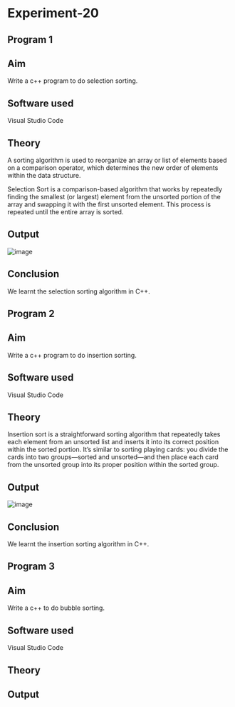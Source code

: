 # Experiment-20
## Program 1
## Aim
Write a c++ program to do selection sorting.

## Software used
Visual Studio Code

## Theory
A sorting algorithm is used to reorganize an array or list of elements based on a comparison operator, which determines the new order of elements within the data structure. 

Selection Sort is a comparison-based algorithm that works by repeatedly finding the smallest (or largest) element from the unsorted portion of the array and swapping it with the first unsorted element. This process is repeated until the entire array is sorted.

## Output
![image](https://github.com/user-attachments/assets/f7789ae2-27b8-4633-8df4-92e03f712ab9)

## Conclusion
We learnt the selection sorting algorithm in C++.

## Program 2
## Aim
Write a c++ program to do insertion sorting.

## Software used
Visual Studio Code

## Theory
Insertion sort is a straightforward sorting algorithm that repeatedly takes each element from an unsorted list and inserts it into its correct position within the sorted portion. It’s similar to sorting playing cards: you divide the cards into two groups—sorted and unsorted—and then place each card from the unsorted group into its proper position within the sorted group.

## Output
![image](https://github.com/user-attachments/assets/a87ba2d6-730e-4831-a958-02766af374ab)

## Conclusion
We learnt the insertion sorting algorithm in C++.

## Program 3
## Aim
Write a c++ to do bubble sorting.

## Software used
Visual Studio Code

## Theory


## Output
